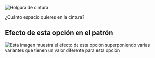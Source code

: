 ![Holgura de cintura](waistease.svg)

¿Cuánto espacio quieres en la cintura?

## Efecto de esta opción en el patrón

![Esta imagen muestra el efecto de esta opción superponiendo varias variantes que tienen un valor diferente para esta opción](simon_waistease_sample.svg "Efecto de esta opción en el patrón")
